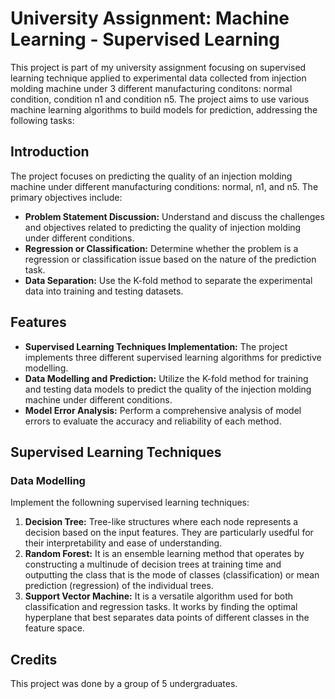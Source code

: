 # University Assignment: Machine Learning - Supervised Learning

This project is part of my university assignment focusing on supervised learning technique applied to experimental data collected from injection molding machine under 3 different manufacturing conditons: normal condition, condition n1 and condition n5. The project aims to use various machine learning algorithms to build models for prediction,  addressing the following tasks:

## Introduction

The project focuses on predicting the quality of an injection molding machine under different manufacturing conditions: normal, n1, and n5. The primary objectives include:
- **Problem Statement Discussion:** Understand and discuss the challenges and objectives related to predicting the quality of injection molding under different conditions.
- **Regression or Classification:** Determine whether the problem is a regression or classification issue based on the nature of the prediction task.
- **Data Separation:** Use the K-fold method to separate the experimental data into training and testing datasets.

## Features
- **Supervised Learning Techniques Implementation:** The project implements three different supervised learning algorithms for predictive modelling.
- **Data Modelling and Prediction:** Utilize the K-fold method for training and testing data models to predict the quality of the injection molding machine under different conditions.
- **Model Error Analysis:** Perform a comprehensive analysis of model errors to evaluate the accuracy and reliability of each method.

## Supervised Learning Techniques 
### Data Modelling
Implement the followning supervised learning techniques: 
1. **Decision Tree:** Tree-like structures where each node represents a decision based on the input features. They are particularly usedful for their interpretability and ease of understanding.
2. **Random Forest:** It is an ensemble learning method that operates by constructing a multinude of decision trees at training time and outputting the class that is the mode of classes (classification) or mean prediction (regression) of the individual trees. 
3. **Support Vector Machine:** It is a versatile algorithm used for both classification and regression tasks. It works by finding the optimal hyperplane that best separates data points of different classes in the feature space.


## Credits
This project was done by a group of 5 undergraduates. 
